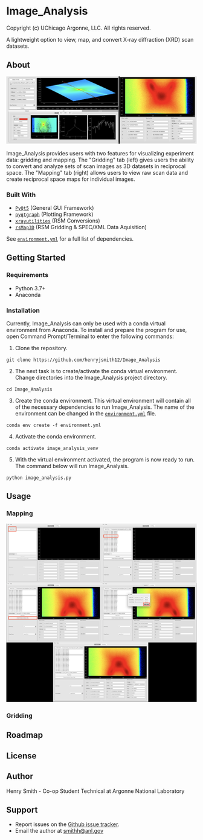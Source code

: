 # Image_Analysis

Copyright (c) UChicago Argonne, LLC. All rights reserved.

A lightweight option to view, map, and convert X-ray diffraction (XRD) scan datasets. 

## About

![Examples of Gridding and Mapping Features](https://github.com/henryjsmith12/Image_Analysis/blob/base/screenshots/README_About.png)

Image_Analysis provides users with two features for visualizing experiment data: gridding and mapping. The "Gridding" tab (left) gives users the ability to convert and analyze sets of scan images as 3D datasets in reciprocal space. The "Mapping" tab (right) allows users to view raw scan data and create reciprocal space maps for individual images. 

### Built With

* [`PyQt5`](https://github.com/baoboa/pyqt5) (General GUI Framework)
* [`pyqtgraph`](https://github.com/pyqtgraph/pyqtgraph) (Plotting Framework)
* [`xrayutilities`](https://github.com/dkriegner/xrayutilities) (RSM Conversions)
* [`rsMap3D`](https://github.com/AdvancedPhotonSource/rsMap3D) (RSM Gridding & SPEC/XML Data Aquisition)

See [`environment.yml`](https://github.com/henryjsmith12/Image_Analysis/blob/master/environment.yml) for a full list of dependencies.

## Getting Started

### Requirements

* Python 3.7+
* Anaconda

### Installation

Currently, Image_Analysis can only be used with a conda virtual environment from Anaconda. To install and prepare the program for use, open Command Prompt/Terminal to enter the following commands:

1. Clone the repository.

```
git clone https://github.com/henryjsmith12/Image_Analysis
```

2. The next task is to create/activate the conda virtual environment. Change directories into the Image_Analysis project directory.

```
cd Image_Analysis
```

3. Create the conda environment. This virtual environment will contain all of the necessary dependencies to run Image_Analysis. The name of the environment can be changed in the [`environment.yml`](https://github.com/henryjsmith12/Image_Analysis/blob/master/environment.yml) file.

```
conda env create -f environment.yml
```

4. Activate the conda environment. 

```
conda activate image_analysis_venv
```

5. With the virtual environment activated, the program is now ready to run. The command below will run Image_Analysis.

```
python image_analysis.py
```

## Usage

### Mapping

![Mapping Process](https://github.com/henryjsmith12/Image_Analysis/blob/base/screenshots/README_Mapping_Process.png)

### Gridding

## Roadmap

## License

## Author

Henry Smith - Co-op Student Technical at Argonne National Laboratory

## Support

* Report issues on the [Github issue tracker](https://github.com/henryjsmith12/Image_Analysis/issues).
* Email the author at smithh@anl.gov
